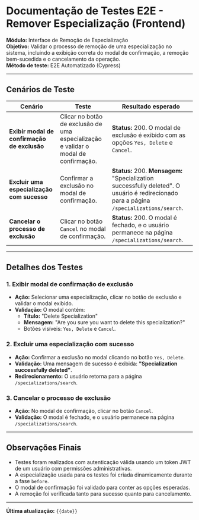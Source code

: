 # **Documentação de Testes E2E - Remover Especialização (Frontend)**

**Módulo:** Interface de Remoção de Especialização  
**Objetivo:** Validar o processo de remoção de uma especialização no sistema, incluindo a exibição correta do modal de confirmação, a remoção bem-sucedida e o cancelamento da operação.  
**Método de teste:** E2E Automatizado (Cypress)  

---

## **Cenários de Teste**

| **Cenário** | **Teste** | **Resultado esperado** |
|------------|-----------|------------------------|
| **Exibir modal de confirmação de exclusão** | Clicar no botão de exclusão de uma especialização e validar o modal de confirmação. | **Status:** 200. O modal de exclusão é exibido com as opções `Yes, Delete` e `Cancel`. |
| **Excluir uma especialização com sucesso** | Confirmar a exclusão no modal de confirmação. | **Status:** 200. **Mensagem:** "Specialization successfully deleted". O usuário é redirecionado para a página `/specializations/search`. |
| **Cancelar o processo de exclusão** | Clicar no botão `Cancel` no modal de confirmação. | **Status:** 200. O modal é fechado, e o usuário permanece na página `/specializations/search`. |

---

## **Detalhes dos Testes**

### **1. Exibir modal de confirmação de exclusão**  
- **Ação:** Selecionar uma especialização, clicar no botão de exclusão e validar o modal exibido.  
- **Validação:** O modal contém:  
   - **Título:** "Delete Specialization"  
   - **Mensagem:** "Are you sure you want to delete this specialization?"  
   - Botões visíveis: `Yes, Delete` e `Cancel`.  

### **2. Excluir uma especialização com sucesso**  
- **Ação:** Confirmar a exclusão no modal clicando no botão `Yes, Delete`.  
- **Validação:** Uma mensagem de sucesso é exibida: **"Specialization successfully deleted"**.  
- **Redirecionamento:** O usuário retorna para a página `/specializations/search`.  

### **3. Cancelar o processo de exclusão**  
- **Ação:** No modal de confirmação, clicar no botão `Cancel`.  
- **Validação:** O modal é fechado, e o usuário permanece na página `/specializations/search`.  

---

## **Observações Finais**
- Testes foram realizados com autenticação válida usando um token JWT de um usuário com permissões administrativas.
- A especialização usada para os testes foi criada dinamicamente durante a fase `before`.
- O modal de confirmação foi validado para conter as opções esperadas.
- A remoção foi verificada tanto para sucesso quanto para cancelamento.

---

**Última atualização:** `{{date}}`
